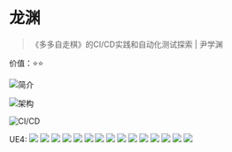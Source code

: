# 龙渊

> 《多多自走棋》的CI/CD实践和自动化测试探索 | 尹学渊

价值：:star::star:

![简介](龙渊_img/龙渊_2023-11-30-10-29-31.png)

![架构](龙渊_img/龙渊_2023-11-30-10-30-32.png)

![CI/CD](龙渊_img/龙渊_2023-11-30-10-31-13.png)

UE4:
![](龙渊_img/龙渊_2023-11-30-10-32-37.png)
![](龙渊_img/龙渊_2023-11-30-10-33-18.png)
![](龙渊_img/龙渊_2023-11-30-10-34-04.png)
![](龙渊_img/龙渊_2023-11-30-10-34-20.png)
![](龙渊_img/龙渊_2023-11-30-10-36-56.png)
![](龙渊_img/龙渊_2023-11-30-10-38-04.png)
![](龙渊_img/龙渊_2023-11-30-10-40-37.png)
![](龙渊_img/龙渊_2023-11-30-10-41-25.png)
![](龙渊_img/龙渊_2023-11-30-10-42-50.png)
![](龙渊_img/龙渊_2023-11-30-10-43-25.png)
![](龙渊_img/龙渊_2023-11-30-10-44-39.png)
![](龙渊_img/龙渊_2023-11-30-10-45-47.png)
![](龙渊_img/龙渊_2023-11-30-10-49-15.png)
![](龙渊_img/龙渊_2023-11-30-10-50-13.png)
![](龙渊_img/龙渊_2023-11-30-10-51-40.png)



